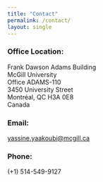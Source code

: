 ```yaml
---
title: "Contact"
permalink: /contact/
layout: single
---
```


### **Office Location:**
Frank Dawson Adams Building\
McGill University\
Office ADAMS-110\
3450 University Street\
Montréal, QC H3A 0E8\
Canada

### **Email:**
[<span>yassine</span><span>.</span><span>yaakoubi</span><span>@</span><span>mcgill</span><span>.</span><span>ca</span>](mailto:yassine.yaakoubi@mcgill.ca)

### **Phone:**
(+1) 514-549-9127

